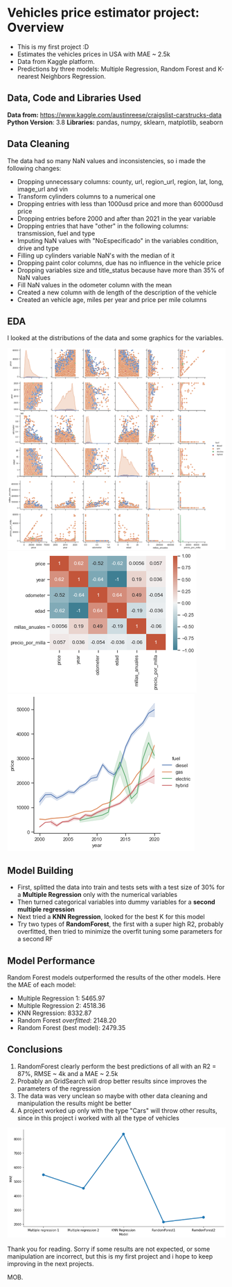 # Vehicles price estimator project: Overview
* This is my first project :D
* Estimates the vehicles prices in USA with MAE ~ 2.5k 
* Data from Kaggle platform.
* Predictions by three models: Multiple Regression, Random Forest and K-nearest Neighbors Regression.

## Data, Code and Libraries Used
**Data from:** https://www.kaggle.com/austinreese/craigslist-carstrucks-data
**Python Version**: 3.8
**Libraries:** pandas, numpy, sklearn, matplotlib, seaborn

## Data Cleaning
The data had so many NaN values and inconsistencies, so i made the following changes:
* Dropping unnecessary columns: county, url, region_url, region, lat, long, image_url and vin
* Transform cylinders columns to a numerical one
* Dropping entries with less than 1000usd price and more than 60000usd price
* Dropping entries before 2000 and after than 2021 in the year variable
* Dropping entries that have "other" in the following columns: transmission, fuel and type
* Imputing NaN values with "NoEspecificado" in the variables condition, drive and type
* Filling up cylinders variable NaN's with the median of it
* Dropping paint color columns, due has no influence in the vehicle price
* Dropping variables size and title_status because have more than 35% of NaN values
* Fill NaN values in the odometer column with the mean
* Created a new column with de length of the description of the vehicle
* Created an vehicle age, miles per year and price per mile columns 

## EDA
I looked at the distributions of the data and some graphics for the variables.

![](https://github.com/Mopazob/vehiculos_proy/blob/main/images/1.png)
![](https://github.com/Mopazob/vehiculos_proy/blob/main/images/2.png)
![](https://github.com/Mopazob/vehiculos_proy/blob/main/images/year.price.fuel.png)



## Model Building
* First, splitted the data into train and tests sets with a test size of 30% for a **Multiple Regression** only with the numerical variables
* Then turned categorical variables into dummy variables for a **second multiple regression**
* Next tried a **KNN Regression**, looked for the best K for this model
* Try two types of **RandomForest**, the first with a super high R2, probably overfitted, then tried to minimize the overfit tuning some parameters for a second RF

## Model Performance
Random Forest models outperformed the results of the other models. Here the MAE of each model:

* Multiple Regression 1: 5465.97
* Multiple Regression 2: 4518.36
* KNN Regression: 8332.87
* Random Forest *overfitted*: 2148.20
* Random Forest (best model): 2479.35

## Conclusions
1. RandomForest clearly perform the best predictions of all with an R2 = 87%, RMSE ~ 4k and a MAE ~ 2.5k
2. Probably an GridSearch will drop better results since improves the parameters of the regression
3. The data was very unclean so maybe with other data cleaning and manipulation the results might be better
4. A project worked up only with the type "Cars" will throw other results, since in this project i worked with all the type of vehicles

![](https://github.com/Mopazob/vehiculos_proy/blob/main/images/mae%20per%20model.png)

Thank you for reading. Sorry if some results are not expected, or some manipulation are incorrect, but this is my first project and i hope to keep improving in the next projects.

MOB.
